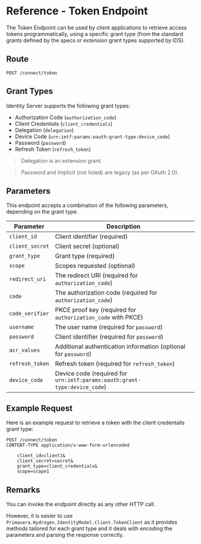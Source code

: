 # Reference - Token Endpoint

The Token Endpoint can be used by client applications to retrieve access tokens programmatically, using a specific grant type (from the standard grants defined by the specs or extension grant types supported by IDS).

## Route

`POST /connect/token`

## Grant Types

Identity Server supports the following grant types:

- Authorization Code (`authorization_code`)
- Client Credentials (`client_credentials`)
- Delegation (`delegation`)
- Device Code (`urn:ietf:params:oauth:grant-type:device_code`)
- Password (`password`)
- Refresh Token (`refresh_token`)

> Delegation is an extension grant.

> Password and Implicit (not listed) are legacy (as per OAuth 2.0).

## Parameters

This endpoint accepts a combination of the following parameters, depending on the grant type.

| Parameter | Description |
| - | - |
| `client_id` | Client identifier (required) |
| `client_secret` | Client secret (optional) |
| `grant_type` | Grant type (required) |
| `scope` | Scopes requested (optional) |
| `redirect_uri` | The redirect URI (required for `authorization_code`) |
| `code` | The authorization code (required for `authorization_code`) |
| `code_verifier` | PKCE proof key (required for `authorization_code` with PKCE) |
| `username` | The user name (required for `password`) |
| `password` | Client identifier (required for `password`) |
| `acr_values` | Additional authentication information (optional for `password`) |
| `refresh_token` | Refresh token (required for `refresh_token`) |
| `device_code` | Device code (required for `urn:ietf:params:oauth:grant-type:device_code`) |

## Example Request

Here is an example request to retrieve a token with the client credentails grant type:

```
POST /connect/token
CONTENT-TYPE application/x-www-form-urlencoded

    client_id=client1&
    client_secret=secret&
    grant_type=client_credentials&
    scope=scope1
```

## Remarks

You can invoke the endpoint directly as any other HTTP call.

However, it is easier to use `Primavera.Hydrogen.IdentityModel.Client.TokenClient` as it provides methods tailored for each grant type and it deals with encoding the parameters and parsing the response correctly.